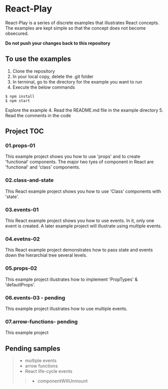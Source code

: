 # React-Play
React-Play is a series of discrete examples that illustrates React concepts. The examples are kept simple so that the concept does not become obsecured.

**Do not push your changes back to this repository**

## To use the examples
1. Clone the repository
2. In your local copy, delete the .git folder
3. In terminal, go to the directory for the example you want to run
3. Execute the below commands
````
$ npm install
$ npm start
````
Explore the example
4. Read the README.md file in the example directory
5. Read the comments in the code

## Project TOC
### 01.props-01
This example project shows you how to use 'props' and to create 'functional' components. The major two tyes of component in React are 'functional' and 'class' components.
### 02.class-and-state
This React example project shows you how to use 'Class' components with 'state'.
### 03.events-01
This React example project shows you how to use events. In it, only one event is created. A later example project will illustrate using multiple events.
### 04.evetns-02
This React example project demonstrates how to pass state and events down the hierarchial tree several levels.
### 05.props-02
This example project illustrates how to implement 'PropTypes' & 'defaultProps'.
### 06.events-03 - pending
This example project illustrates how to use multiple events.
### 07.arrow-functions- pending
This example project 



## Pending samples
> - multiple events
> - arrow functions
> - React life-cycle events
>> - componentWillUnmount
